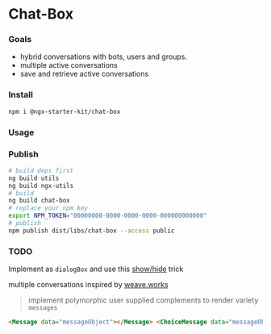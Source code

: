 # Chat-Box

### Goals

- hybrid conversations with bots, users and groups.
- multiple active conversations
- save and retrieve active conversations

### Install

```bash
npm i @ngx-starter-kit/chat-box
```

### Usage

### Publish

```bash
# build deps first
ng build utils
ng build ngx-utils
# build
ng build chat-box
# replace your npm key
export NPM_TOKEN="00000000-0000-0000-0000-000000000000"
# publish
npm publish dist/libs/chat-box --access public
```

### TODO

Implement as `dialogBox` and use this [show/hide](https://github.com/angular/components/blob/master/src/dev-app/dialog/dialog-demo.ts#L131) trick

multiple conversations inspired by [weave.works](https://www.weave.works/)

> implement polymorphic user supplied complements to render variety `messages`

```html
<Message data="messageObject"></Message> <ChoiceMessage data="messageObject"></ChoiceMessage>
```
